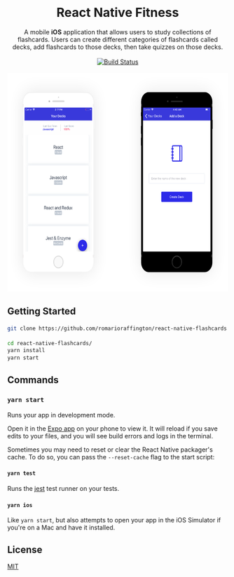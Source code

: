 <br />

<h1 align="center">React Native Fitness</h1>
<div align="center"> A mobile <strong>iOS</strong> application that allows users to study collections of flashcards. Users can create different categories of flashcards called decks, add flashcards to those decks, then take quizzes on those decks. </div>

<br />

<div align="center">
  <a href="https://circleci.com/gh/romarioraffington/react-native-flashcards">
    <img src="https://circleci.com/gh/romarioraffington/react-native-flashcards.svg?style=svg" alt="Build Status" />
  </a>
</div>

<br />

<div align="center">
  <img src="docs/images/screenshot.png" alt="App Screenshot" height="500px" />
</div>

## Getting Started

```sh
git clone https://github.com/romarioraffington/react-native-flashcards

cd react-native-flashcards/
yarn install
yarn start
```

## Commands 

### `yarn start`

Runs your app in development mode.

Open it in the [Expo app](https://expo.io) on your phone to view it. It will reload if you save edits to your files, and you will see build errors and logs in the terminal.

Sometimes you may need to reset or clear the React Native packager's cache. To do so, you can pass the `--reset-cache` flag to the start script:


#### `yarn test`

Runs the [jest](https://github.com/facebook/jest) test runner on your tests.

#### `yarn ios`

Like `yarn start`, but also attempts to open your app in the iOS Simulator if you're on a Mac and have it installed.


## License

[MIT](LICENSE)
